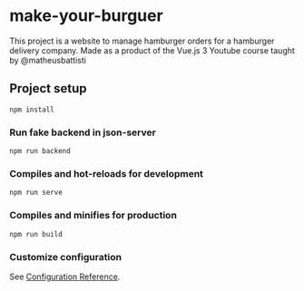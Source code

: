 # make-your-burguer

This project is a website to manage hamburger orders for a hamburger delivery company. Made as a product of the Vue.js 3 Youtube course taught by @matheusbattisti

## Project setup
```
npm install
```

### Run fake backend in json-server
```
npm run backend
```

### Compiles and hot-reloads for development
```
npm run serve
```

### Compiles and minifies for production
```
npm run build
```

### Customize configuration
See [Configuration Reference](https://cli.vuejs.org/config/).
